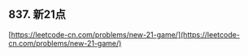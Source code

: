 **837. 新21点**  
---
[https://leetcode-cn.com/problems/new-21-game/](https://leetcode-cn.com/problems/new-21-game/)  
